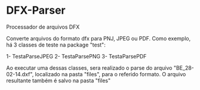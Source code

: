 DFX-Parser
==========

Processador de arquivos DFX

Converte arquivos do formato dfx para PNJ, JPEG ou PDF.
Como exemplo, há 3 classes de teste na package "test":

1- TestaParseJPEG
2- TestaParsePNG
3- TestaParsePDF

Ao executar uma dessas classes, sera realizado o parse do arquivo "BE_28-02-14.dxf", localizado na pasta "files",
para o referido formato. O arquivo resultante também é salvo na pasta "files"
